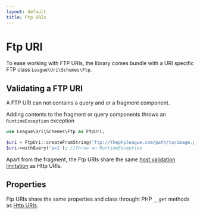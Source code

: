```yaml
---
layout: default
title: Ftp URIs
---
```


# Ftp URI

To ease working with FTP URIs, the library comes bundle with a URI specific FTP class `League\Uri\Schemes\Ftp`.

## Validating a FTP URI

A FTP URI can not contains a query and or a fragment component.

<p class="message-notice">Adding contents to the fragment or query components throws an <code>RuntimeException</code> exception</p>

~~~php
use League\Uri\Schemes\Ftp as FtpUri;

$uri = FtpUri::createFromString('ftp://thephpleague.com/path/to/image.png;type=i');
$uri->withQuery('p=1'); //throw an RuntimeException
~~~

Apart from the fragment, the Ftp URIs share the same [host validation limitation](/4.0/uri/schemes/http/#validation) as Http URIs.

## Properties

Ftp URIs share the same properties and class throught PHP `__get` methods as [Http URIs](/4.0/uri/schemes/http/#properties).